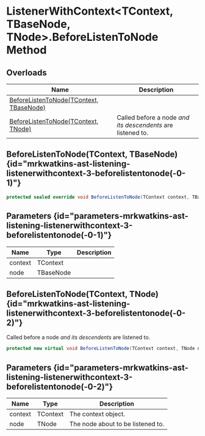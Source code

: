 # ListenerWithContext&lt;TContext, TBaseNode, TNode&gt;.BeforeListenToNode Method
## Overloads

| Name | Description |
| ---- | ----------- |
| [BeforeListenToNode(TContext, TBaseNode)](MrKWatkins.Ast.Listening.ListenerWithContext-3.BeforeListenToNode.md#mrkwatkins-ast-listening-listenerwithcontext-3-beforelistentonode(-0-1)) |  |
| [BeforeListenToNode(TContext, TNode)](MrKWatkins.Ast.Listening.ListenerWithContext-3.BeforeListenToNode.md#mrkwatkins-ast-listening-listenerwithcontext-3-beforelistentonode(-0-2)) | Called before a node *and its descendents* are listened to. |

## BeforeListenToNode(TContext, TBaseNode) {id="mrkwatkins-ast-listening-listenerwithcontext-3-beforelistentonode(-0-1)"}

```c#
protected sealed override void BeforeListenToNode(TContext context, TBaseNode node);
```

## Parameters {id="parameters-mrkwatkins-ast-listening-listenerwithcontext-3-beforelistentonode(-0-1)"}

| Name | Type | Description |
| ---- | ---- | ----------- |
| context | TContext |  |
| node | TBaseNode |  |

## BeforeListenToNode(TContext, TNode) {id="mrkwatkins-ast-listening-listenerwithcontext-3-beforelistentonode(-0-2)"}

Called before a node *and its descendents* are listened to.

```c#
protected new virtual void BeforeListenToNode(TContext context, TNode node);
```

## Parameters {id="parameters-mrkwatkins-ast-listening-listenerwithcontext-3-beforelistentonode(-0-2)"}

| Name | Type | Description |
| ---- | ---- | ----------- |
| context | TContext | The context object. |
| node | TNode | The node about to be listened to. |

